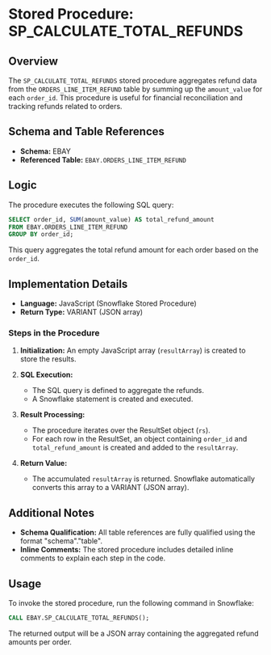# Stored Procedure: SP_CALCULATE_TOTAL_REFUNDS

## Overview
The `SP_CALCULATE_TOTAL_REFUNDS` stored procedure aggregates refund data from the `ORDERS_LINE_ITEM_REFUND` table by summing up the `amount_value` for each `order_id`. This procedure is useful for financial reconciliation and tracking refunds related to orders.

## Schema and Table References
- **Schema:** EBAY
- **Referenced Table:** `EBAY.ORDERS_LINE_ITEM_REFUND`

## Logic
The procedure executes the following SQL query:

```sql
SELECT order_id, SUM(amount_value) AS total_refund_amount
FROM EBAY.ORDERS_LINE_ITEM_REFUND
GROUP BY order_id;
```

This query aggregates the total refund amount for each order based on the `order_id`.

## Implementation Details
- **Language:** JavaScript (Snowflake Stored Procedure)
- **Return Type:** VARIANT (JSON array)

### Steps in the Procedure
1. **Initialization:** An empty JavaScript array (`resultArray`) is created to store the results.

2. **SQL Execution:**
   - The SQL query is defined to aggregate the refunds.
   - A Snowflake statement is created and executed.

3. **Result Processing:**
   - The procedure iterates over the ResultSet object (`rs`).
   - For each row in the ResultSet, an object containing `order_id` and `total_refund_amount` is created and added to the `resultArray`.

4. **Return Value:**
   - The accumulated `resultArray` is returned. Snowflake automatically converts this array to a VARIANT (JSON array).

## Additional Notes
- **Schema Qualification:** All table references are fully qualified using the format "schema"."table".
- **Inline Comments:** The stored procedure includes detailed inline comments to explain each step in the code.

## Usage
To invoke the stored procedure, run the following command in Snowflake:

```sql
CALL EBAY.SP_CALCULATE_TOTAL_REFUNDS();
```

The returned output will be a JSON array containing the aggregated refund amounts per order.